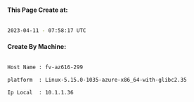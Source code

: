 
   
#### This Page Create at:

```bash

2023-04-11 - 07:58:17 UTC

```

#### Create By Machine:

```bash

Host Name : fv-az616-299

platform  : Linux-5.15.0-1035-azure-x86_64-with-glibc2.35

Ip Local  : 10.1.1.36

```

